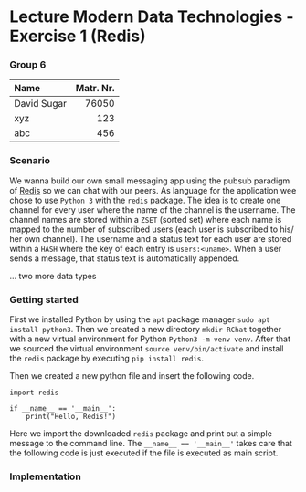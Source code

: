 # Lecture Modern Data Technologies - Exercise 1 (Redis)

### Group 6

| Name | Matr. Nr. |
|:-----|----------:|
| David Sugar | 76050 |
| xyz | 123 |
| abc | 456 |

### Scenario

We wanna build our own small messaging app using the pubsub paradigm
of [Redis](https://redis.io/) so we can chat with our peers. As
language for the application wee chose to use `Python 3` with the
`redis` package. The idea is to create one channel for every user
where the name of the channel is the username. The channel names are
stored within a `ZSET` (sorted set) where each name is mapped to the
number of subscribed users (each user is subscribed to his/ her own
channel). The username and a status text for each user are stored 
within a `HASH` where the key of each entry is `users:<uname>`. When
a user sends a message, that status text is automatically appended.

... two more data types

### Getting started

First we installed Python by using the `apt` package manager
`sudo apt install python3`. Then we created a new directory `mkdir RChat`
together with a new virtual environment for Python `Python3 -m venv venv`.
After that we sourced the virtual environment `source venv/bin/activate`
and install the `redis` package by executing `pip install redis`.

Then we created a new python file and insert the following code.

```
import redis

if __name__ == '__main__':
    print("Hello, Redis!")
```

Here we import the downloaded `redis` package and print out
a simple message to the command line. The `__name__ == '__main__'`
takes care that the following code is just executed if the file
is executed as main script.

### Implementation
